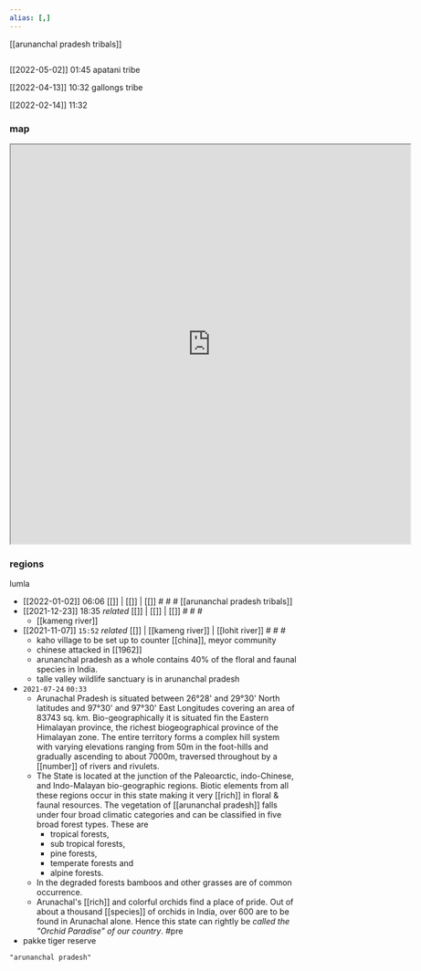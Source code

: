 ```yaml
---
alias: [,]
---
```

[[arunanchal pradesh tribals]]
```toc
```
[[2022-05-02]] 01:45
apatani tribe

[[2022-04-13]] 10:32
gallongs tribe

[[2022-02-14]] 11:32
### map

<iframe src="https://duckduckgo.com/?t=ffab&q=arunanchal pradesh&ia=web&iaxm=about" width="700" height="700" ></iframe>

### regions
lumla

- [[2022-01-02]] 06:06 [[]] | [[]] | [[]] # # #
[[arunanchal pradesh tribals]]
- [[2021-12-23]] 18:35 _related_ [[]] | [[]] | [[]] # # #
	- [[kameng river]]
- [[2021-11-07]]  `15:52` _related_ [[]] | [[kameng river]] | [[lohit river]] # # #
	- kaho village to be set up to counter [[china]], meyor community
	- chinese attacked in [[1962]]
	- arunanchal pradesh as a whole contains 40% of the floral and faunal species in India.
	- talle valley wildlife sanctuary is in arunanchal pradesh
- `2021-07-24`  `00:33`
	- Arunachal Pradesh is situated between 26°28' and 29°30' North latitudes and 97°30' and 97°30' East Longitudes covering an area of 83743 sq. km. Bio-geographically it is situated fin the Eastern Himalayan province, the richest biogeographical province of the Himalayan zone. The entire territory forms a complex hill system with varying elevations ranging from 50m in the foot-hills and gradually ascending to about 7000m, traversed throughout by a [[number]] of rivers and rivulets.
	- The State is located at the junction of the Paleoarctic, indo-Chinese, and Indo-Malayan bio-geographic regions. Biotic elements from all these regions occur in this state making it very [[rich]] in floral & faunal resources. The vegetation of [[arunanchal pradesh]] falls under four broad climatic categories and can be classified in five broad forest types. These are
		- tropical forests,
		- sub tropical forests,
		- pine forests,
		- temperate forests and
		- alpine forests.
	- In the degraded forests bamboos and other grasses are of common occurrence.
	- Arunachal's [[rich]] and colorful orchids find a place of pride. Out of about a thousand [[species]] of orchids in India, over 600 are to be found in Arunachal alone. Hence this state can rightly be _called the "Orchid Paradise" of our country_. #pre 
- pakke tiger reserve 

```query
"arunanchal pradesh"
```